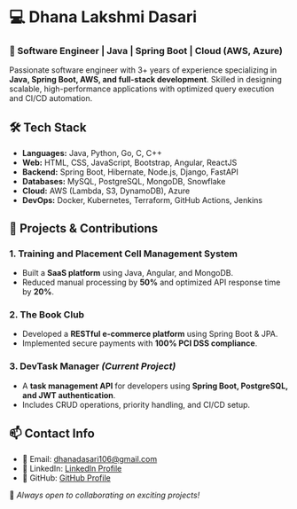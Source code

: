# 💻 Dhana Lakshmi Dasari

### 🚀 Software Engineer | Java | Spring Boot | Cloud (AWS, Azure)

Passionate software engineer with 3+ years of experience specializing in **Java, Spring Boot, AWS, and full-stack development**. Skilled in designing scalable, high-performance applications with optimized query execution and CI/CD automation.

## 🛠 Tech Stack
- **Languages:** Java, Python, Go, C, C++
- **Web:** HTML, CSS, JavaScript, Bootstrap, Angular, ReactJS
- **Backend:** Spring Boot, Hibernate, Node.js, Django, FastAPI
- **Databases:** MySQL, PostgreSQL, MongoDB, Snowflake
- **Cloud:** AWS (Lambda, S3, DynamoDB), Azure
- **DevOps:** Docker, Kubernetes, Terraform, GitHub Actions, Jenkins

## 📌 Projects & Contributions
### **1. Training and Placement Cell Management System**
- Built a **SaaS platform** using Java, Angular, and MongoDB.
- Reduced manual processing by **50%** and optimized API response time by **20%**.

### **2. The Book Club**
- Developed a **RESTful e-commerce platform** using Spring Boot & JPA.
- Implemented secure payments with **100% PCI DSS compliance**.

### **3. DevTask Manager** *(Current Project)*
- A **task management API** for developers using **Spring Boot, PostgreSQL, and JWT authentication**.
- Includes CRUD operations, priority handling, and CI/CD setup.

## 📫 Contact Info
- 📧 Email: dhanadasari106@gmail.com
- 💼 LinkedIn: [LinkedIn Profile](#)
- 🔗 GitHub: [GitHub Profile](#)

🚀 *Always open to collaborating on exciting projects!*
